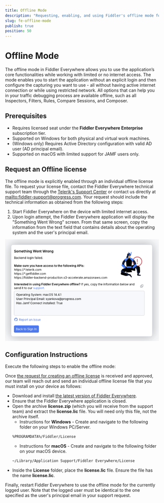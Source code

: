 ```yaml
---
title: Offline Mode
description: "Requesting, enabling, and using Fiddler's offline mode for environments with restricted internet access."
slug: fe-offline-mode
publish: true
position: 50
---
```


# Offline Mode

The offline mode in Fiddler Everywhere allows you to use the application’s core functionalities while working with limited or no internet access. The mode enables you to start the application without an explicit login and then configure the capturing you want to use - all without having active internet connection or while using restricted network. All options that can help you in your traffic debugging process are available offline, such as all Inspectors, Filters, Rules, Compare Sessions, and Composer.

## Prerequisites

- Requires licensed seat under the **Fiddler Everywhere Enterprise** subscription tier.
- Supported on Windows for both physical and virtual work machines.
- (Windows only) Requires Active Directory configuration with valid AD user (AD principal email).
- Supported on macOS with limited support for JAMF users only.

## Request an Offline license

The offline mode is explicitly enabled through an individual offline license file. To request your license file, contact the Fiddler Everywhere technical support team through the [Telerik's Support Center](https://www.telerik.com/account/support-center
) or contact us directly at [mailto:fiddler-support@progress.com](fiddler-support@progress.com). Your request should include the technical information as obtained from the following steps:

1. Start Fiddler Everywhere on the device with limited internet access.
2. Upon login attempt, the Fiddler Everywhere application will display the "Something Went Wrong" screen. From that same screen, copy the information from the text field that contains details about the operating system and the user's principal email.


!["Something Went Wrong" screen on device with limited internet access](./images/offline-mode-something-went-wrong-screen.png)

## Configuration Instructions

Execute the following steps to enable the offline mode:

Once [the request for creating an offline license](#request-an-offline-license) is received and approved, our team will reach out and send an individual offline license file that you must install on your device as follows:

- Download and install [the latest version of Fiddler Everywhere](https://www.telerik.com/download/fiddler-everywhere).
- Ensure that the Fiddler Everywhere application is closed.
- Open the archive **license.zip** (which you will receive from the support team) and extract the **license.lic** file. You will need only this file, not the archive itself.
    * Instructions for **Windows** - Create and navigate to the following folder on your Windows PC/Server.
    ```sh
    %PROGRAMDATA%/Fiddler/License
    ```
    * Instructions for **macOS** - Create and navigate to the following folder on your macOS device.
    ```sh
    ~/Library/Application Support/Fiddler Everywhere/License
    ```
- Inside the **License** folder, place the **license.lic** file. Ensure the file has the name **license.lic**.

Finally, restart Fiddler Everywhere to use the offline mode for the currently logged user. Note that the logged user must be identical to the one specified as the user's principal email in your support request.

